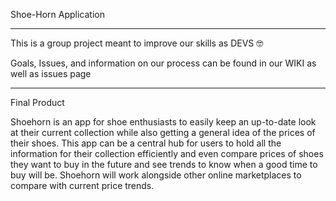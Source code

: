 Shoe-Horn Application

----------------------------------------------------------------------------------------------
This is a group project meant to improve our skills as DEVS 🤓

Goals, Issues, and information on our process can be found in our WIKI as well as issues page

----------------------------------------------------------------------------------------------
Final Product

Shoehorn is an app for shoe enthusiasts to easily keep an up-to-date look at their current collection while also getting a general idea of the prices of their shoes. This app can be a central hub for users to hold all the information for their collection efficiently and even compare prices of shoes they want to buy in the future and see trends to know when a good time to buy will be. Shoehorn will work alongside other online marketplaces to compare with current price trends.
